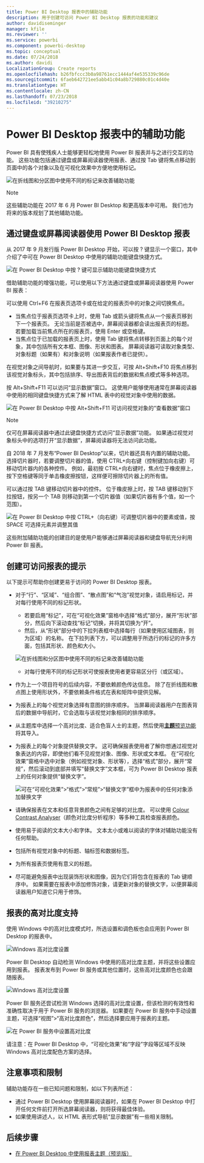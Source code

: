 ```yaml
---
title: Power BI Desktop 报表中的辅助功能
description: 用于创建可访问 Power BI Desktop 报表的功能和建议
author: davidiseminger
manager: kfile
ms.reviewer: ''
ms.service: powerbi
ms.component: powerbi-desktop
ms.topic: conceptual
ms.date: 07/24/2018
ms.author: davidi
LocalizationGroup: Create reports
ms.openlocfilehash: b26fbfccc3b0a98761ecc1444af4e535339c96de
ms.sourcegitcommit: 6faeb642721ee5abb41c04a8b729880c01c4d40e
ms.translationtype: HT
ms.contentlocale: zh-CN
ms.lasthandoff: 07/23/2018
ms.locfileid: "39210275"
---
```

# <a name="accessibility-in-power-bi-desktop-reports"></a>Power BI Desktop 报表中的辅助功能
Power BI 具有使残疾人士能够更轻松地使用 Power BI 报表并与之进行交互的功能。 这些功能包括通过键盘或屏幕阅读器使用报表、通过按 Tab 键将焦点移动到页面中的各个对象以及在可视化效果中方便地使用标记。

![在折线图和分区图中使用不同的标记来改善辅助功能](media/desktop-accessibility/accessibility_01.png)

> [!NOTE]
> 这些辅助功能在 2017 年 6 月 Power BI Desktop 和更高版本中可用。 我们也为将来的版本规划了其他辅助功能。
> 
> 

## <a name="consuming-a-power-bi-desktop-report-with-a-keyboard-or-screen-reader"></a>通过键盘或屏幕阅读器使用 Power BI Desktop 报表
从 2017 年 9 月发行版 Power BI Desktop 开始，可以按 ? 键显示一个窗口，其中介绍了中可在 Power BI Desktop 中使用的辅助功能键盘快捷方式。

![在 Power BI Desktop 中按 ? 键可显示辅助功能键盘快捷方式](media/desktop-accessibility/accessibility_03.png)

借助辅助功能的增强功能，可以使用以下方法通过键盘或屏幕阅读器使用 Power BI 报表：

可以使用 Ctrl+F6 在报表页选项卡或在给定的报表页中的对象之间切换焦点。

* 当焦点位于报表页选项卡上时，使用 Tab 或箭头键将焦点从一个报表页移到下一个报表页。 无论当前是否被选中，屏幕阅读器都会读出报表页的标题。 若要加载当前焦点所在的报表页，使用 Enter 或空格键。
* 当焦点位于已加载的报表页上时，使用 Tab 键将焦点转移到页面上的每个对象，其中包括所有文本框、图像、形状和图表。 屏幕阅读器可读取对象类型、对象标题（如果有）和对象说明（如果报表作者已提供）。 

在视觉对象之间导航时，如果要与其进一步交互，可按 Alt+Shift+F10 将焦点移到该视觉对象标头，其中包括排序、导出图表背后的数据和焦点模式等多种选项。 

按 Alt+Shift+F11 可以访问“显示数据”窗口。 这使用户能够使用通常在屏幕阅读器中使用的相同键盘快捷方式来了解 HTML 表中的视觉对象中使用的数据。 

![在 Power BI Desktop 中按 Alt+Shift+F11 可访问视觉对象的“查看数据”窗口](media/desktop-accessibility/accessibility_04.png)

> [!NOTE]
> 仅可在屏幕阅读器中通过此键盘快捷方式访问“显示数据”功能。 如果通过视觉对象标头中的选项打开“显示数据”，屏幕阅读器将无法访问此功能。

自 2018 年 7 月发布“Power BI Desktop”以来，切片器还具有内置的辅助功能。 选择切片器时，若要调整切片器的值，使用 CTRL+向右键（控制键加向右键）可移动切片器内的各种控件。 例如，最初按 CTRL+向右键时，焦点位于橡皮擦上，按下空格键等同于单击橡皮擦按钮，这样便可擦除切片器上的所有值。 

可以通过按 TAB 键移动切片器中的控件。 位于橡皮擦上时，按 TAB 键移动到下拉按钮，按另一个 TAB 则移动到第一个切片器值（如果切片器有多个值，如一个范围）。 

![在 Power BI Desktop 中按 CTRL+（向右键）可调整切片器中的要素或值，按 SPACE 可选择元素并调整其值](media/desktop-accessibility/accessibility_07.png)

这些附加辅助功能的创建目的是使用户能够通过屏幕阅读器和键盘导航充分利用 Power BI 报表。

## <a name="tips-for-creating-accessible-reports"></a>创建可访问报表的提示
以下提示可帮助你创建更易于访问的 Power BI Desktop 报表。

* 对于“行”、“区域”、“组合图”、“散点图”和“气泡”视觉对象，请启用标记，并对每行使用不同的标记形状。
  
  * 若要启用“标记”，可在“可视化效果”窗格中选择“格式”部分，展开“形状”部分，然后向下滚动查找“标记”切换，并将其切换为“开”。
  * 然后，从“形状”部分中的下拉列表框中选择每行（如果使用区域图表，则为区域）的名称。 在下拉列表下方，可以调整用于所选行的标记的许多方面，包括其形状、颜色和大小。
  
  ![在折线图和分区图中使用不同的标记来改善辅助功能](media/desktop-accessibility/accessibility_01.png)
  
  * 对每行使用不同的标记形状可使报表使用者更容易区分行（或区域）。
* 作为上一个项目符号的后续内容，不要依赖颜色传达信息。 除了在折线图和散点图上使用形状外，不要依赖条件格式在表和矩阵中提供见解。 
* 为报表上的每个视觉对象选择有意图的排序顺序。 当屏幕阅读器用户在图表背后的数据中导航时，它会选取与该视觉对象相同的排序顺序。
* 从主题库中选择一个高对比度、适合色盲人士的主题，然后使用[**主题**预览功能](desktop-report-themes.md)将其导入。
* 为报表上的每个对象提供替换文字。 这可确保报表使用者了解你想通过视觉对象表达的内容，即使他们看不见视觉对象、图像、形状或文本框。 在“可视化效果”窗格中选中对象（例如视觉对象、形状等），选择“格式”部分，展开“常规”，然后滚动到底部并填写“替换文字”文本框，可为 Power BI Desktop 报表上的任何对象提供“替换文字”。
  
  ![可在“可视化效果”>“格式”>“常规”>“替换文字”框中为报表中的任何对象添加替换文字](media/desktop-accessibility/accessibility_02.png)
* 请确保报表在文本和任意背景颜色之间有足够的对比度。 可以使用 [Colour Contrast Analyser](https://developer.paciellogroup.com/resources/contrastanalyser/)（颜色对比度分析程序）等多种工具检查报表颜色。 
* 使用易于阅读的文本大小和字体。 文本太小或难以阅读的字体对辅助功能没有任何帮助。
* 包括所有视觉对象中的标题、轴标签和数据标签。
* 为所有报表页使用有意义的标题。
* 尽可能避免报表中出现装饰形状和图像，因为它们将包含在报表的 Tab 键顺序中。 如果需要在报表中添加修饰对象，请更新对象的替换文字，以便屏幕阅读器用户知道它只用于修饰。

## <a name="high-contrast-support-for-reports"></a>报表的高对比度支持

使用 Windows 中的高对比度模式时，所选设置和调色板也会应用到 Power BI Desktop 的报表中。 

![Windows 高对比度设置](media/desktop-accessibility/accessibility_05.png)

Power BI Desktop 自动检测 Windows 中使用的高对比度主题，并将这些设置应用到报表。 报表发布到 Power BI 服务或其他位置时，这些高对比度颜色也会跟随报表。

![Windows 高对比度设置](media/desktop-accessibility/accessibility_05b.png)

Power BI 服务还尝试检测 Windows 选择的高对比度设置，但该检测的有效性和准确性取决于用于 Power BI 服务的浏览器。 如果要在 Power BI 服务中手动设置主题，可选择“视图”>“高对比度颜色”，然后选择要应用于报表的主题。

![在 Power BI 服务中设置高对比度](media/desktop-accessibility/accessibility_06.png)

请注意：在 Power BI Desktop 中，“可视化效果”和“字段”字段等区域不反映 Windows 高对比度配色方案的选择。


## <a name="considerations-and-limitations"></a>注意事项和限制
辅助功能存在一些已知问题和限制，如以下列表所述：

* 通过 Power BI Desktop 使用屏幕阅读器时，如果在 Power BI Desktop 中打开任何文件前打开所选屏幕阅读器，则将获得最佳体验。
* 如果使用讲述人，以 HTML 表形式导航“显示数据”有一些相关限制。

## <a name="next-steps"></a>后续步骤
* [在 Power BI Desktop 中使用报表主题（预览版）](desktop-report-themes.md)

